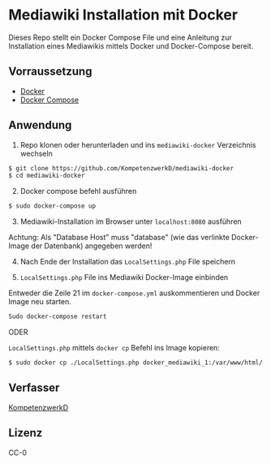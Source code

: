 # Mediawiki Installation mit Docker

Dieses Repo stellt ein Docker Compose File und eine Anleitung zur Installation eines Mediawikis mittels Docker und Docker-Compose bereit.

## Vorraussetzung

* [Docker](https://docs.docker.com/install/)
* [Docker Compose](https://docs.docker.com/compose/install/)

## Anwendung

1. Repo klonen oder herunterladen und ins `mediawiki-docker` Verzeichnis wechseln

```zsh
$ git clone https://github.com/KompetenzwerkD/mediawiki-docker
$ cd mediawiki-docker
```

2. Docker compose befehl ausführen

```zsh
$ sudo docker-compose up
```

3. Mediawiki-Installation im Browser unter `localhost:8080` ausführen

Achtung: Als "Database Host" muss "database" (wie das verlinkte Docker-Image der Datenbank) angegeben werden!

4. Nach Ende der Installation das `LocalSettings.php` File speichern

5. `LocalSettings.php` File ins Mediawiki Docker-Image einbinden

Entweder die Zeile 21 im `docker-compose.yml` auskommentieren und Docker Image neu starten.

```zsh
Sudo docker-compose restart
``` 

ODER

`LocalSettings.php` mittels `docker cp` Befehl ins Image kopieren:

 ```zsh
 $ sudo docker cp ./LocalSettings.php docker_mediawiki_1:/var/www/html/.
 ```

 ## Verfasser 

 [KompetenzwerkD](kompetenzwerkD@saw-leipzig.de)

 ## Lizenz

 CC-0